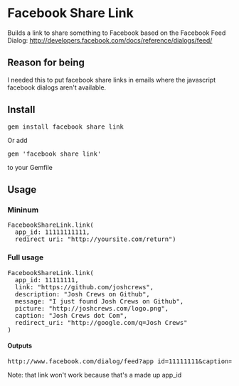 # Facebook Share Link

Builds a link to share something to Facebook based on the Facebook Feed Dialog: http://developers.facebook.com/docs/reference/dialogs/feed/

## Reason for being

I needed this to put facebook share links in emails where the javascript facebook dialogs aren't available.

## Install

<pre>gem install facebook_share_link</pre>

Or add <pre>gem 'facebook_share_link'</pre> to your Gemfile

## Usage

### Mininum

<pre>
FacebookShareLink.link(
  app_id: 11111111111, 
  redirect_uri: "http://yoursite.com/return")
</pre>

### Full usage

<pre>
FacebookShareLink.link(
  app_id: 11111111, 
  link: "https://github.com/joshcrews", 
  description: "Josh Crews on Github",
  message: "I just found Josh Crews on Github",
  picture: "http://joshcrews.com/logo.png", 
  caption: "Josh Crews dot Com",
  redirect_uri: "http://google.com/q=Josh Crews"
)
</pre>

#### Outputs

<pre>http://www.facebook.com/dialog/feed?app_id=11111111&caption=Josh+Crews+dot+Com&description=Josh+Crews+on+Github&link=https%3A%2F%2Fgithub.com%2Fjoshcrews&message=I+just+found+Josh+Crews+on+Github&picture=http%3A%2F%2Fjoshcrews.com%2Flogo.png&redirect_uri=http%3A%2F%2Fgoogle.com%2Fq%3DJosh+Crews</pre>

Note: that link won't work because that's a made up app_id